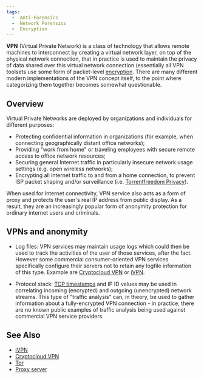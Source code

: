 ```yaml
---
tags:
  -  Anti-Forensics
  -  Network Forensics
  -  Encryption
---
```

**VPN** (Virtual Private Network) is a class of technology that allows
remote machines to interconnect by creating a virtual network layer, on
top of the physical network connection, that in practice is used to
maintain the privacy of data shared over this virtual network connection
(essentially all VPN toolsets use some form of packet-level
[encryption](encryption.md). There are many different modern
implementations of the VPN concept itself, to the point where
categorizing them together becomes somewhat questionable.

## Overview

Virtual Private Networks are deployed by organizations and individuals
for different purposes:

- Protecting confidential information in organizations (for example,
  when connecting geographically distant office networks);
- Providing "work from home" or traveling employees with secure remote
  access to office network resources;
- Securing general Internet traffic in particularly insecure network
  usage settings (e.g. open wireless networks);
- Encrypting all internet traffic to and from a home connection, to
  prevent ISP packet shaping and/or surveillance (i.e. [Torrentfreedom
  Privacy](http://www.torrentfreedom.net)).

When used for Internet connectivity, VPN service also acts as a form of
proxy and protects the user's real IP address from public display. As a
result, they are an increasingly popular form of anonymity protection
for ordinary internet users and criminals.

## VPNs and anonymity

- Log files: VPN services may maintain usage logs which could then be
  used to track the activities of the user of those services, after the
  fact. However some commercial consumer-oriented VPN services
  specifically configure their servers not to retain any logfile
  information of this type. Example are [Cryptocloud
  VPN](cryptocloud_vpn.md) or [iVPN](ivpn.md).

<!-- -->

- Protocol stack: [TCP timestamps](tcp_timestamps.md) and IP ID
  values may be used in correlating incoming (encrypted) and outgoing
  (unencrypted) network streams. This type of "traffic analysis" can, in
  theory, be used to gather information about a fully-encrypted VPN
  connection - in practice, there are no known public examples of
  traffic analysis being used against commercial VPN service providers.

## See Also

- [iVPN](ivpn.md)
- [Cryptocloud VPN](cryptocloud_vpn.md)
- [Tor](tor.md)
- [Proxy server](proxy_server.md)

